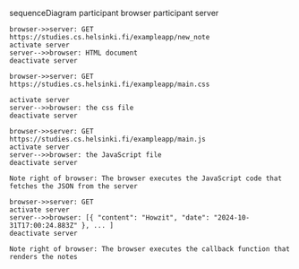 sequenceDiagram
    participant browser
    participant server

    browser->>server: GET https://studies.cs.helsinki.fi/exampleapp/new_note
    activate server
    server-->>browser: HTML document
    deactivate server

    browser->>server: GET https://studies.cs.helsinki.fi/exampleapp/main.css

    activate server
    server-->>browser: the css file
    deactivate server

    browser->>server: GET https://studies.cs.helsinki.fi/exampleapp/main.js
    activate server
    server-->>browser: the JavaScript file
    deactivate server

    Note right of browser: The browser executes the JavaScript code that fetches the JSON from the server

    browser->>server: GET 
    activate server
    server-->>browser: [{ "content": "Howzit", "date": "2024-10-31T17:00:24.883Z" }, ... ]
    deactivate server

    Note right of browser: The browser executes the callback function that renders the notes